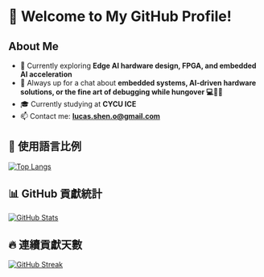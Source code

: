 # 🍻 Welcome to My GitHub Profile!

## About Me
- 🌱 Currently exploring **Edge AI hardware design, FPGA, and embedded AI acceleration**  
- 💬 Always up for a chat about **embedded systems, AI-driven hardware solutions, or the fine art of debugging while hungover 💻😵‍💫**  
- 🎓 Currently studying at **CYCU ICE**  
- 📫 Contact me: **lucas.shen.o@gmail.com**  

## 🚀 使用語言比例
[![Top Langs](https://github-readme-stats.vercel.app/api/top-langs/?username=catpupu&layout=compact&theme=radical)](https://github.com/anuraghazra/github-readme-stats)

## 📊 GitHub 貢獻統計
[![GitHub Stats](https://github-readme-stats.vercel.app/api?username=catpupu&show_icons=true&theme=tokyonight)](https://github.com/anuraghazra/github-readme-stats)

## 🔥 連續貢獻天數
[![GitHub Streak](https://streak-stats.demolab.com/?user=catpupu&theme=dark)](https://git.io/streak-stats)


